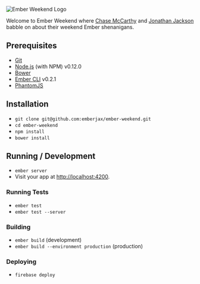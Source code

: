 ![Ember Weekend Logo](http://i.imgur.com/U9JBzMf.png)

Welcome to Ember Weekend where [Chase McCarthy](https://twitter.com/code0100fun) and [Jonathan Jackson](https://twitter.com/rondale_sc) babble on about their weekend Ember shenanigans.

## Prerequisites

* [Git](http://git-scm.com/)
* [Node.js](http://nodejs.org/) (with NPM) v0.12.0
* [Bower](http://bower.io/)
* [Ember CLI](http://www.ember-cli.com/) v0.2.1
* [PhantomJS](http://phantomjs.org/)

## Installation

* `git clone git@github.com:emberjax/ember-weekend.git`
* `cd ember-weekend`
* `npm install`
* `bower install`

## Running / Development

* `ember server`
* Visit your app at [http://localhost:4200](http://localhost:4200).

### Running Tests

* `ember test`
* `ember test --server`

### Building

* `ember build` (development)
* `ember build --environment production` (production)

### Deploying

* `firebase deploy`
